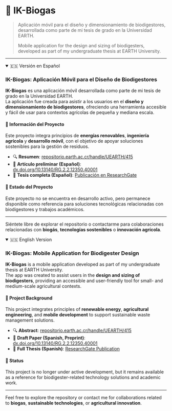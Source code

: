 # 🌱 IK-Biogas

> Aplicación móvil para el diseño y dimensionamiento de biodigestores, desarrollada como parte de mi tesis de grado en la Universidad EARTH.
> 
> Mobile application for the design and sizing of biodigesters, developed as part of my undergraduate thesis at EARTH University.

---

<details open>
<summary>🇪🇸 Versión en Español</summary>

### IK-Biogas: Aplicación Móvil para el Diseño de Biodigestores

**IK-Biogas** es una aplicación móvil desarrollada como parte de mi tesis de grado en la Universidad EARTH.  
La aplicación fue creada para asistir a los usuarios en el **diseño y dimensionamiento de biodigestores**, ofreciendo una herramienta accesible y fácil de usar para contextos agrícolas de pequeña y mediana escala.

#### 📄 Información del Proyecto

Este proyecto integra principios de **energías renovables**, **ingeniería agrícola** y **desarrollo móvil**, con el objetivo de apoyar soluciones sostenibles para la gestión de residuos.

- 🔍 **Resumen**: [repositorio.earth.ac.cr/handle/UEARTH/415](https://repositorio.earth.ac.cr/handle/UEARTH/415)  
- 📄 **Artículo preliminar (Español)**: [dx.doi.org/10.13140/RG.2.2.12350.40001](http://dx.doi.org/10.13140/RG.2.2.12350.40001)  
- 📘 **Tesis completa (Español)**: [Publicación en ResearchGate](https://www.researchgate.net/publication/381515947_Desarrollo_de_una_aplicacion_movil_para_el_diseno_y_dimensionamiento_de_biodigestores)

#### 📌 Estado del Proyecto

Este proyecto no se encuentra en desarrollo activo, pero permanece disponible como referencia para soluciones tecnológicas relacionadas con biodigestores y trabajos académicos.

---

Siéntete libre de explorar el repositorio o contactarme para colaboraciones relacionadas con **biogás**, **tecnologías sostenibles** o **innovación agrícola**.

</details>

<details open>
<summary>🇺🇸 English Version</summary>

### IK-Biogas: Mobile Application for Biodigester Design

**IK-Biogas** is a mobile application developed as part of my undergraduate thesis at EARTH University.  
The app was created to assist users in the **design and sizing of biodigesters**, providing an accessible and user-friendly tool for small- and medium-scale agricultural contexts.

#### 📄 Project Background

This project integrates principles of **renewable energy**, **agricultural engineering**, and **mobile development** to support sustainable waste management solutions.

- 🔍 **Abstract**: [repositorio.earth.ac.cr/handle/UEARTH/415](https://repositorio.earth.ac.cr/handle/UEARTH/415)  
- 📄 **Draft Paper (Spanish, Preprint)**: [dx.doi.org/10.13140/RG.2.2.12350.40001](http://dx.doi.org/10.13140/RG.2.2.12350.40001)  
- 📘 **Full Thesis (Spanish)**: [ResearchGate Publication](https://www.researchgate.net/publication/381515947_Desarrollo_de_una_aplicacion_movil_para_el_diseno_y_dimensionamiento_de_biodigestores)

#### 📌 Status

This project is no longer under active development, but it remains available as a reference for biodigester-related technology solutions and academic work.

---

Feel free to explore the repository or contact me for collaborations related to **biogas**, **sustainable technologies**, or **agricultural innovation**.

</details>
